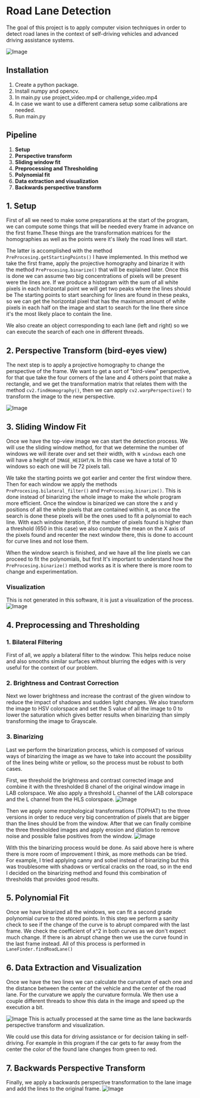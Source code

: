# Road Lane Detection

The goal of this project is to apply computer vision techniques in order to detect road lanes 
in the context of self-driving vehicles and advanced driving assistance systems.

![Image](images/data_extraction3.jpg)

## Installation
1. Create a python package.
2. Install numpy and opencv.
3. In main.py use project_video.mp4 or challenge_video.mp4
4. In case we want to use a different camera setup some calibrations are needed.
5. Run main.py

## Pipeline
1. **Setup**
2. **Perspective transform**
3. **Sliding window fit**
4. **Preprocessing and Thresholding**
5. **Polynomial fit**
6. **Data extraction and visualization**
7. **Backwards perspective transform**

## 1. Setup
First of all we need to make some preparations at the start of the program, we can compute some 
things that will be needed every frame in advance on the first frame.These things are the transformation matrices 
for the homographies as well as the points were it's likely the road lines will start. 

The latter is accomplished with the method `PreProcesing.getStartingPoints()` I have implemented. 
In this method we take the first frame, apply the projective homography and binarize it with the method `PreProcesing.binarize()`
that will be explained later. Once this is done we can assume two big concentrations of pixels will be present were the lines are.
If we produce a histogram with the sum of all white pixels in each horizontal point we will get two peaks where the lines should be
The starting points to start searching for lines are found in these peaks, so we can get the horizontal pixel that has the maximum 
amount of white pixels in each half on the image and start to search for the line there since it's the most likely place to contain the line.


We also create an object corresponding to each lane (left and right) so we can execute the search of each one in different threads.

## 2. Perspective Transform (bird-eyes view)
The next step is to apply a projective homography to change the perspective of the frame. 
We want to get a sort of "bird-view" perspective, for that que take the four corners of the lane 
and 4 others point that make a rectangle, and we get the transformation matrix that relates them 
with the method `cv2.findHomography()`, then we can apply `cv2.warpPerspective()` to transform 
the image to the new perspective.

![Image](images/perspective%20transform.jpg)

## 3. Sliding Window Fit
Once we have the top-view image we can start the detection process. We will use the sliding window method,
for that we determine the number of windows we will iterate over and set their width, with `N windows` each one will 
have a height of `IMAGE_HEIGHT/N`. In this case we have a total of 10 windows so each one will be 72 pixels tall.

We take the starting points we got earlier and center the first window there. Then for each window we apply the methods 
`PreProcesing.bilateral_filter()` and `PreProcesing.binarize()`. This is done instead of binarizing the whole image to make the whole
program more efficient. Once the window is binarized we can store the x and y positions of all the white pixels that are 
contained within it, as once the search is done these pixels will be the ones used to fit a polynomial to each line. With each window iteration, if
the number of pixels found is higher than a threshold (650 in this case) we also compute the mean on the X axis 
of the pixels found and recenter the next window there, this is done to account for curve lines and not lose them.

When the window search is finished, and we have all the line pixels we can proceed to fit the polynomials, but first It's important
to understand how the `PreProcesing.binarize()` method works as it is where there is more room to change and experimentation.

### Visualization
This is not generated in this software, it is just a visualization of the process.
![Image](images/sliding_window_fit2.jpg)

## 4. Preprocessing and Thresholding

### 1. Bilateral Filtering
First of all, we apply a bilateral filter to the window. This helps reduce noise and also smooths similar surfaces without
blurring the edges with is very useful for the context of our problem.

### 2. Brightness and Contrast Correction
Next we lower brightness and increase the contrast of the given window to reduce the impact of shadows and sudden light changes. 
We also transform the image to HSV colorspace and set the S value of all the image to 0 to lower the saturation which gives better results
when binarizing than simply transforming the image to Grayscale.

### 3. Binarizing
Last we perform the binarization process, which is composed of various ways of binarizing the image as we have to take into account 
the possibility of the lines being white or yellow, so the process must be robust to both cases. 

First, we threshold the brightness and contrast
corrected image and combine it with the thresholded B chanel of the original window image in LAB colorspace. We also apply a threshold
L channel of the LAB colorspace and the L channel from the HLS colorspace.
![Image](images/binarizing_proccess1.png)

Then we apply some morphological transformations (TOPHAT) to the three versions in order to reduce very big concentration of pixels that are bigger than 
the lines should be from the window. After that we can finally combine the three thresholded images and apply erosion and dilation to remove noise and 
possible false positives from the window.
![Image](images/binarizing_proccess2.png)

With this the binarizing process would be done. As said above here is where there is more room of improvement I think, as more methods can be tried. 
For example, I tried applying canny and sobel instead of binarizing but this was troublesome with shadows or vertical cracks on the road, so in the end
I decided on the binarizing method and found this combination of thresholds that provides good results.

## 5. Polynomial Fit
Once we have binarized all the windows, we can fit a second grade polynomial curve to the stored points. In this step we perform a sanity check
to see if the change of the curve is to abrupt compared with the last frame. We check the coefficient of x^2 in both curves as we don't expect much
change. If there is an abrupt change then we use the curve found in the last frame instead. 
All of this process is performed in `LaneFinder.findRoadLane()`

## 6. Data Extraction and Visualization
Once we have the two lines we can calculate the curvature of each one and the distance between the center of the vehicle and the center of the road lane. 
For the curvature we apply the curvature formula. We then use a couple different threads to show this data in the image and speed up the execution a bit.

![Image](images/data_extraction1.jpg)
This is actually processed at the same time as the lane backwards perspective transform and visualization.

We could use this data for driving assistance or for decision taking in self-driving. For example in this program
if the car gets to far away from the center the color of the found lane changes from green to red.

## 7. Backwards Perspective Transform
Finally, we apply a backwards perspective transformation to the lane image and add the lines to the original frame.
![Image](images/data_extraction3.jpg)
